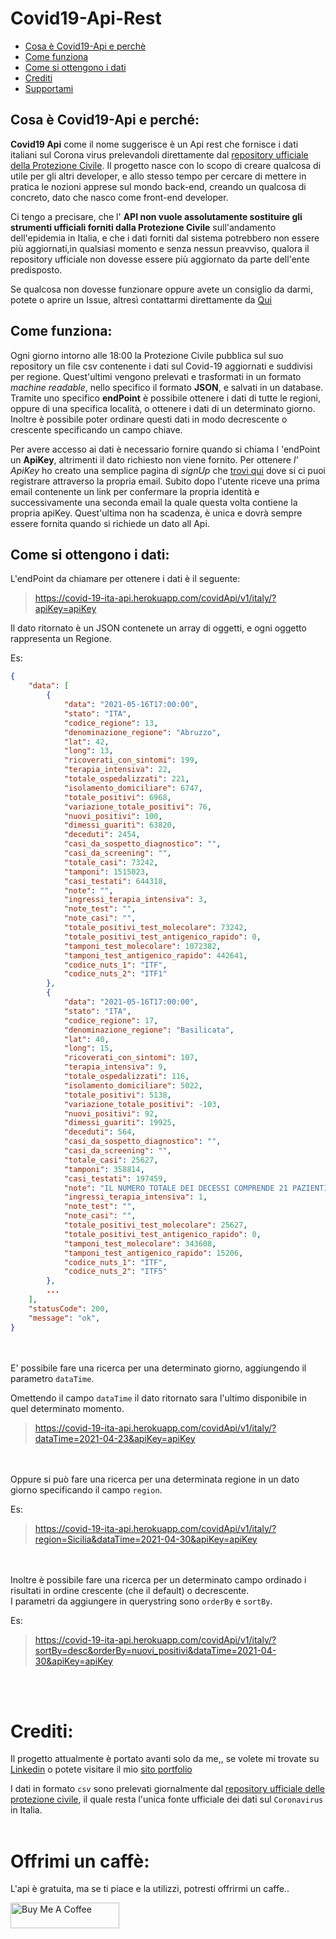 # Covid19-Api-Rest

- [Cosa è Covid19-Api e perchè](#description-project)
- [Come funziona](#work)
- [Come si ottengono i dati](#how-to)
- [Crediti](#credit)
- [Supportami](#support)
<div id="description-project"></div>

## Cosa è Covid19-Api e perché:

**Covid19 Api** come il nome suggerisce è un Api rest che fornisce i dati italiani sul Corona virus prelevandoli direttamente dal [repository ufficiale della Protezione Civile](https://github.com/pcm-dpc/COVID-19).
Il progetto nasce con lo scopo di creare qualcosa di utile per gli altri developer, e allo stesso tempo per cercare di mettere in pratica le nozioni apprese sul mondo back-end, creando un qualcosa di concreto, dato che nasco come front-end developer.

Ci tengo a precisare, che l' **API non vuole assolutamente sostituire gli strumenti ufficiali forniti dalla Protezione Civile** sull'andamento dell'epidemia in Italia, e che i dati forniti dal sistema potrebbero non essere più aggiornati,in qualsiasi momento e senza nessun preavviso, qualora il repository ufficiale non dovesse essere più aggiornato da parte dell'ente predisposto.

Se qualcosa non dovesse funzionare oppure avete un consiglio da darmi, potete o aprire un Issue, altresì contattarmi direttamente da [Qui](https://www.donatotuzzolino.com/)

<div id="work"></div>

## Come funziona:

Ogni giorno intorno alle 18:00 la Protezione Civile pubblica sul suo repository un file csv contenente i dati sul Covid-19 aggiornati e suddivisi per regione.
Quest'ultimi vengono prelevati e trasformati in un formato _machine readable_, nello specifico il formato **JSON**, e salvati in un database.
Tramite uno specifico **endPoint** è possibile ottenere i dati di tutte le regioni, oppure di una specifica località, o ottenere i dati di un determinato giorno.
Inoltre è possibile poter ordinare questi dati in modo decrescente o crescente specificando un campo chiave.

Per avere accesso ai dati è necessario fornire quando si chiama l 'endPoint un **ApiKey**, altrimenti il dato richiesto non viene fornito.
Per ottenere _l' ApiKey_ ho creato una semplice pagina di _signUp_ che [trovi qui](https://www.donatotuzzolino.com/covidDashboard/) dove si ci puoi registrare attraverso la propria email.
Subito dopo l'utente riceve una prima email contenente un link per confermare la propria identità e successivamente una seconda email la quale questa volta contiene la propria apiKey.
Quest'ultima non ha scadenza, è unica e dovrà sempre essere fornita quando si richiede un dato all Api.

<div id="how-to"></div>

## Come si ottengono i dati:

L'endPoint da chiamare per ottenere i dati è il seguente:

> https://covid-19-ita-api.herokuapp.com/covidApi/v1/italy/?apiKey=apiKey

Il dato ritornato è un JSON contenete un array di oggetti, e ogni oggetto rappresenta un Regione.

Es:

```JSON
{
    "data": [
        {
            "data": "2021-05-16T17:00:00",
            "stato": "ITA",
            "codice_regione": 13,
            "denominazione_regione": "Abruzzo",
            "lat": 42,
            "long": 13,
            "ricoverati_con_sintomi": 199,
            "terapia_intensiva": 22,
            "totale_ospedalizzati": 221,
            "isolamento_domiciliare": 6747,
            "totale_positivi": 6968,
            "variazione_totale_positivi": 76,
            "nuovi_positivi": 100,
            "dimessi_guariti": 63820,
            "deceduti": 2454,
            "casi_da_sospetto_diagnostico": "",
            "casi_da_screening": "",
            "totale_casi": 73242,
            "tamponi": 1515023,
            "casi_testati": 644318,
            "note": "",
            "ingressi_terapia_intensiva": 3,
            "note_test": "",
            "note_casi": "",
            "totale_positivi_test_molecolare": 73242,
            "totale_positivi_test_antigenico_rapido": 0,
            "tamponi_test_molecolare": 1072382,
            "tamponi_test_antigenico_rapido": 442641,
            "codice_nuts_1": "ITF",
            "codice_nuts_2": "ITF1"
        },
        {
            "data": "2021-05-16T17:00:00",
            "stato": "ITA",
            "codice_regione": 17,
            "denominazione_regione": "Basilicata",
            "lat": 40,
            "long": 15,
            "ricoverati_con_sintomi": 107,
            "terapia_intensiva": 9,
            "totale_ospedalizzati": 116,
            "isolamento_domiciliare": 5022,
            "totale_positivi": 5138,
            "variazione_totale_positivi": -103,
            "nuovi_positivi": 92,
            "dimessi_guariti": 19925,
            "deceduti": 564,
            "casi_da_sospetto_diagnostico": "",
            "casi_da_screening": "",
            "totale_casi": 25627,
            "tamponi": 358814,
            "casi_testati": 197459,
            "note": "IL NUMERO TOTALE DEI DECESSI COMPRENDE 21 PAZIENTI NON RESIDENTI, DECEDUTI  IN STRUTTURE OSPEDALIERE DELLA REGIONE BASILICATA.",
            "ingressi_terapia_intensiva": 1,
            "note_test": "",
            "note_casi": "",
            "totale_positivi_test_molecolare": 25627,
            "totale_positivi_test_antigenico_rapido": 0,
            "tamponi_test_molecolare": 343608,
            "tamponi_test_antigenico_rapido": 15206,
            "codice_nuts_1": "ITF",
            "codice_nuts_2": "ITF5"
        },
        ...
    ],
    "statusCode": 200,
    "message": "ok",
}
```

<br><br>
E' possibile fare una ricerca per una determinato giorno, aggiungendo il parametro `dataTime`.

Omettendo il campo `dataTime` il dato ritornato sara l'ultimo disponibile in quel determinato momento.

> https://covid-19-ita-api.herokuapp.com/covidApi/v1/italy/?dataTime=2021-04-23&apiKey=apiKey

<br><br>
Oppure si può fare una ricerca per una determinata regione in un dato giorno specificando il campo `region`.

Es:

> https://covid-19-ita-api.herokuapp.com/covidApi/v1/italy/?region=Sicilia&dataTime=2021-04-30&apiKey=apiKey

<br><br>
Inoltre è possibile fare una ricerca per un determinato campo ordinado i risultati in ordine crescente (che il default) o decrescente.<br>
I parametri da aggiungere in querystring sono `orderBy` e `sortBy`.

Es:

> https://covid-19-ita-api.herokuapp.com/covidApi/v1/italy/?sortBy=desc&orderBy=nuovi_positivi&dataTime=2021-04-30&apiKey=apiKey

<br><br>

<div id="credit"></div>

# Crediti:

Il progetto attualmente è portato avanti solo da me,, se volete mi trovate su [Linkedin](linkedin.com/in/donato-tuzzolino-306a05153) o potete visitare il mio [sito portfolio](https://www.donatotuzzolino.com/)

I dati in formato `csv` sono prelevati giornalmente dal [repository ufficiale delle protezione civile](https://github.com/pcm-dpc/COVID-19), il quale resta l'unica fonte ufficiale dei dati sul `Coronavirus` in Italia.
<br><br>

<div id="support"></div>

# Offrimi un caffè:

L'api è gratuita, ma se ti piace e la utilizzi, potresti offrirmi un caffe..

<a href="https://www.buymeacoffee.com/donatoTuzzolino" target="_blank"><img src="https://cdn.buymeacoffee.com/buttons/default-orange.png" alt="Buy Me A Coffee" height="41" width="174"></a>
